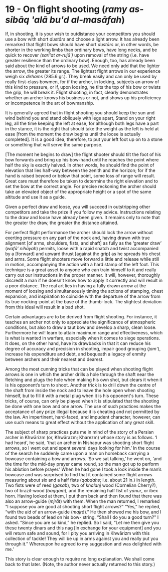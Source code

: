 # 19 - On flight shooting (*ramy as-sibāq 'alā bu'd al-masāfah*)

If, in shooting, it is your wish to outdistance your competitors you should use a bow with short *dustārs* and choose a light arrow. It has already been remarked that flight bows should have short *dustārs* or, in other words, be shorter in the working limbs than ordinary bows, have long necks, and be quick to recover *(sari'at ar-rujū')* upon removal of the string (i.e. have greater resilience than the ordinary bow). Enough, too, has already been said about the kind of arrows to be used. We need only add that the lighter the arrow, the greater its range. The lightest flight arrows in our experience weigh six *dirhams* (285.6 gr.). They break easily and can only be used by really first-class bowmen, for if the archer, in locking, subjects an arrow of this kind to pressure, or if, upon loosing, he tilts the top of his bow or twists the grip, he will break it. Flight shooting, in fact, clearly demonstrates whether an archer knows his business or not, and shows up his proficiency or incompetence in the art of bowmanship.

It is generally agreed that in flight shooting you should keep the sun and wind behind you and stand obliquely with legs apart, Stand on your right leg, all the time keeping the left at ease, for although both legs have a part in the stance, it is the right that should take the weight as the left is held at ease [from the moment the draw begins until the loose is actually completed]. It is a good idea, therefore, to put your left foot up on to a stone or something that will serve the same purpose.

[The moment he begins to draw] the flight shooter should tilt the foot of his bow forwards and bring up his bow-hand until he reaches the point where half the sky is exactly halved. In other words, he should find the point of elevation that lies half-way between the zenith and the horizon; for if the hand is raised beyond or below that point, some loss of range will result.  Great care must therefore be taken to determine the right elevation and to set the bow at the correct angle. For precise reckoning the archer should take an elevated object of the appropriate height or a spot of the same altitude and use it as a guide.

Given a perfect draw and loose, you will succeed in outstripping other competitors and take the prize if you follow my advice. Instructions relating to the draw and loose have already been given. It remains only to note that the greater the draw, the greater the distance attained.

For perfect flight performance the archer should lock the arrow without exerting pressure on any part of the nock and, having drawn with true alignment [of arms, shoulders, fists, and shaft]  as fully as the ‘greater draw’ (*wafā’ nihāyah*) permits, loose with a rapid snatch and twist accompanied by a [forward] and upward thrust [against the grip] as he spreads his chest and arms.  Some flight shooters move forward a little and release while still in motion, accompanying the action with a hard stamp of the left foot. This technique is a great asset to anyone who can train himself to it and really carry out our instructions in the proper manner. It will, however, thoroughly discredit a man if he doesn't know how to apply it correctly and will result in a poor distance. The real art lies in having a fully drawn arrow at the moment of loosing and simultaneously timing the actions of stamping, chest expansion, and inspiration to coincide with the departure of the arrow from its true nocking-point at the base of the thumb-lock. The slightest deviation from this ideal will result in a bad shot.

Certain advantages are to be derived from flight shooting. For instance, it teaches an archer not only to appreciate the significance of atmospheric conditions, but also to draw a taut bow and develop a sharp, clean loose. Furthermore he wil! learn to attain maximum range and effectiveness, which is what is wanted in warfare, especially when it comes to siege operations. It does, on the other hand, have its drawbacks in that it can reduce his degree of accuracy and precision in shooting, impair good grouping (*jam'*), increase his expenditure and debt, and bequeath a legacy of enmity between archers and their nearest and dearest.

Among the most cunning tricks that can be played when shooting flight arrows is one in which the archer drills a hole through the shaft near the fletching and plugs the hole when making his own shot, but clears it when it is his opponent’s turn to shoot. Another trick is to drill down the centre of the shaft from inside the nock and to leave the hole open when shooting himself, but to fill it with a metal plug when it is his opponent's turn. These tricks, of course, can only be played when it is stipulated that the shooting be done with one bow and one arrow. The use of such practices makes the acceptance of any prize illegal because it is cheating and not permitted by the law. An impertinent, hard-faced, and impudent character, however, can use such means to great effect without the application of any great skill.

The subject of sharp practices puts me in mind of the story of a Persian archer in Khwārizm (or, Khwārazm; Kharezm) whose story is as follows. ‘I had heard’, he said, ‘that an archer in Nishapur was shooting short flight arrows, so I went out and spent several days looking for him.’  In the course of the search he suddenly came upon a man on horseback carrying a bowcase containing a bow and arrows. ‘So we sat talking,’ he went on, ‘and the time for the mid-day prayer came round, so the man got up to perform his ablution before prayer.’ When he had gone I took a look inside the man’s bowcase and was surprised to find that it contained some flight arrows measuring about six and a half fists (*qabdahs*; i.e. about 21 in.) in length. Two fists were of reed (*gasab*), two of *khalanj* wood (Cornelian Cherry?), two of brazil-wood (*baqqam*), and the remaining half fist of *yānur*, or ibex horn. Having looked at them, I put them back and then found that there was also an arrow-guide (*mjrāt*) with them. When the man returned, I remarked “I suppose you are good at shooting short flight arrows?" “Yes,” he replied, “with the aid of an arrow-guide (*majrā*).” He then showed me his bow, and I found two beads of lead on his bow- string. “Shall I do you a good turn?" I asked. “Since you are so kind,” he replied. So I said, “Let me then give you these twenty dinars and this nag [in exchange for your equipment] and you will return safe and sound, for I pity you arriving in Khwārizm with this collection of tackle!  They will be up in arms against you and really put you through it.” Whereupon he agreed to my suggestion and was delighted with me.’

This story is clear enough to require no long explanation. We shall come back to that later.  (Note, the author never actually returned to this story.)
